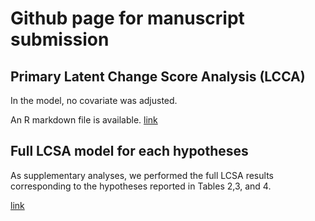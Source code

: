 # Github page for manuscript submission

## Primary Latent Change Score Analysis (LCCA)

In the model, no covariate was adjusted. 

An R markdown file is available. [link](2022_03_15_RANN_LCSA_no_covariate_model_n254_Leisure.html)


## Full LCSA model for each hypotheses 

As supplementary analyses, we performed the full LCSA results corresponding to the hypotheses reported in Tables 2,3, and 4.

[link](2022_04_11_LCSA_Leisure.html)
